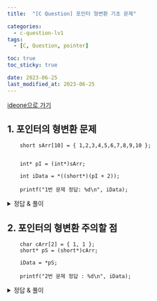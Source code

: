 ```yaml
---
title:  "[C Question] 포인터 형변환 기초 문제"

categories:
  - c-question-lv1
tags:
  - [C, Question, pointer]

toc: true
toc_sticky: true

date: 2023-06-25
last_modified_at: 2023-06-25
---
```


<!-- post 폴더 이름 -> 연관성을 찾지못함 ( 이상하게 바꿔도 정상적으로 작동했기때문 ) -->
[ideone으로 가기](https://ideone.com/)

## 1. 포인터의 형변환 문제
```
	short sArr[10] = { 1,2,3,4,5,6,7,8,9,10 };


	int* pI = (int*)sArr;

	int iData = *((short*)(pI + 2));

	printf("1번 문제 정답: %d\n", iData);
```

<details>
<summary> 정답 & 풀이 </summary>
<div markdown="1">


1. short형으로 만들어진 sArr의 배열을 pI의 변수는 int형 포인터로 보고 있다.
2. 이 말은 배열의 크기가 2byte 씩 차지하고 있었지만 pI는 4byte로 보고 있다는 것이다.
3. 여기까지 정리하면 pI는 sArr 이라는 변수와 마찬가지로 배열의 첫번째를 보고 있는 것까지는 동일하나,
    sArr는 2byte씩 보고있고, pI는 4byte씩 보고 있다는 뜻이다.
4. pI 에게 +2 를 해준다면 다음 다음 주소 값을 보고 있게 된다. ( 이 부분은 그림으로 나타내는 것이 이해하기 쉬우니 그림을 첨부하자. )
    - ![image](https://github.com/whalebee/Whalebee.github.io/assets/127908829/58362da3-4c63-4410-8b9f-cb544063482a)
    - 위의 그림을 보면 pI는 주소값에 +1을 할 때마다 4byte씩 건너뛰게 되고, sArr은 2byte씩 건너뛰게 된다는 것을 알 수 있다.
5. 그러므로, pI+2의 값은 4와 5사이에 있는 주소값에 도착했다고 볼 수 있다.
6. 여기서 short으로 다시 캐스팅을 해주었다 (= A의 상황), 만약 그렇지 않다면? (= B의 상황) 아래 그림으로 보자
    - ![image](https://github.com/whalebee/Whalebee.github.io/assets/127908829/d9849479-d27d-41ca-834a-f884a6f4b12c)
    - 위의 그림처럼 강제캐스팅을 한 A는 그대로 5의 값을 표현할 수 있지만,
    - 강제 캐스팅을 하지 않는 상황(= B)이라면? 값은 단번에 예상하기가 힘들다.
    - 왜 예상하기 힘든지는 2번문제로 이어진다 !

</div>
</details>



## 2. 포인터의 형변환 주의할 점
```
	char cArr[2] = { 1, 1 };
	short* pS = (short*)cArr;

	iData = *pS;

	printf("2번 문제 정답 : %d\n", iData);
```

<details>
<summary> 정답 & 풀이 </summary>
<div markdown="1">

1. 이번에는 1번문제와 다르게 값을 출력할 때 원래 자료형은 char 형으로 변환하지 않고 short형으로 그대로 뽑으려했다.
2. 값이 1번문제처럼 표현할 수 있는가? -> 그렇지 않다.
3. 왜?  -> 아래 그림을 보자.
   - ![image](https://github.com/whalebee/Whalebee.github.io/assets/127908829/15001ce5-e0d1-4d55-b962-77d240062d60)
   - 위의 그림처럼 short형으로 cArr을 바라봤을 때 {1, 1} 안에 있는 1과 1을 모두 바라보게 되고,
   - 그걸 bit로 표현했을 때 오른쪽 아래의 그림과 같아진다.
   - 1byte의 비트가 1로 변환되었을 때 255를 가르키고, 그 다음의 수인 0000 0001 0000 0000 은 256이 된다.
   - 그 다음 맨 오른쪽 1byte부분도 1을 가지고 있으므로 0000 0001 의 비트를 10진수로 표현하면 1이다.
   - short는 16개의 bit를 가지므로,
   - 즉, 0000 0001 0000 0001 이라는 비트의 표현을 한 pS는 iData에 대입이 되고 그걸 10진수로 풀면 (256 + 1 인)257이 되는 것이다.
</div>
</details>

